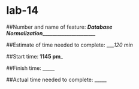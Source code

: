 # lab-14

##Number and name of feature: _____Database Normalization___________________________

##Estimate of time needed to complete: ____120 min_

##Start time: __1145 pm___

##Finish time: _____

##Actual time needed to complete: _____